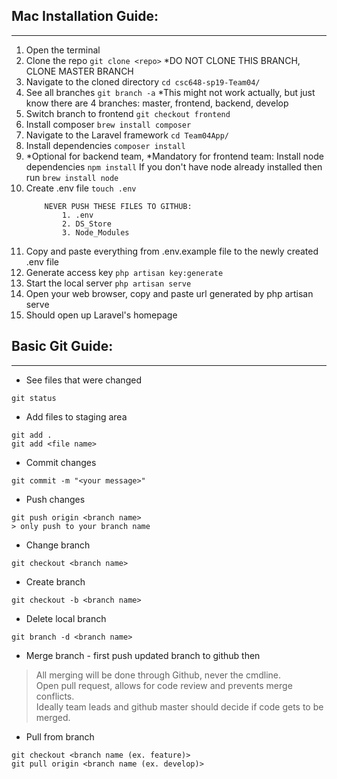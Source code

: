 


## Mac Installation Guide:
----------
1. Open the terminal
2. Clone the repo `git clone <repo>` *DO NOT CLONE THIS BRANCH, CLONE MASTER BRANCH
3. Navigate to the cloned directory `cd csc648-sp19-Team04/`
4. See all branches `git branch -a` *This might not work actually, but just know there are 4 branches: master, frontend, backend, develop
5. Switch branch to frontend `git checkout frontend`
6. Install composer `brew install composer`
7. Navigate to the Laravel framework `cd Team04App/`
8. Install dependencies `composer install`
9. *Optional for backend team, 
   *Mandatory for frontend team:
    Install node dependencies `npm install`
    If you don't have node already installed then run `brew install node`
9. Create .env file `touch .env`
    ```
        NEVER PUSH THESE FILES TO GITHUB:
            1. .env
            2. DS_Store
            3. Node_Modules
    ```
10. Copy and paste everything from .env.example file to the newly created .env file
11. Generate access key `php artisan key:generate`
12. Start the local server `php artisan serve`
13. Open your web browser, copy and paste url generated by php artisan serve 
14. Should open up Laravel's homepage


## Basic Git Guide:
----------
- See files that were changed
```
git status
```
- Add files to staging area
```
git add .
git add <file name>
```
- Commit changes
```
git commit -m "<your message>"
```
- Push changes
```
git push origin <branch name>
> only push to your branch name
```
- Change branch
```
git checkout <branch name>
```
- Create branch
```
git checkout -b <branch name>
```
- Delete local branch 
```
git branch -d <branch name>
```

- Merge branch - first push updated branch to github then
> All merging will be done through Github, never the cmdline.     
> Open pull request, allows for code review and prevents merge conflicts.    
> Ideally team leads and github master should decide if code gets to be merged.    

- Pull from branch
```
git checkout <branch name (ex. feature)>
git pull origin <branch name (ex. develop)>
```


